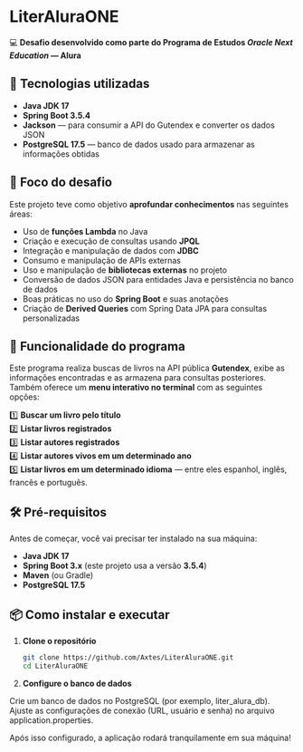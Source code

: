 # LiterAluraONE

💻 **Desafio desenvolvido como parte do Programa de Estudos _Oracle Next Education_ — Alura**

## 🚀 Tecnologias utilizadas

- **Java JDK 17**  
- **Spring Boot 3.5.4**  
- **Jackson** — para consumir a API do Gutendex e converter os dados JSON  
- **PostgreSQL 17.5** — banco de dados usado para armazenar as informações obtidas  

## 🎯 Foco do desafio

Este projeto teve como objetivo **aprofundar conhecimentos** nas seguintes áreas:

- Uso de **funções Lambda** no Java  
- Criação e execução de consultas usando **JPQL**  
- Integração e manipulação de dados com **JDBC**  
- Consumo e manipulação de APIs externas  
- Uso e manipulação de **bibliotecas externas** no projeto  
- Conversão de dados JSON para entidades Java e persistência no banco de dados  
- Boas práticas no uso do **Spring Boot** e suas anotações  
- Criação de **Derived Queries** com Spring Data JPA para consultas personalizadas

## 📖 Funcionalidade do programa

Este programa realiza buscas de livros na API pública **Gutendex**, exibe as informações encontradas e as armazena para consultas posteriores.  
Também oferece um **menu interativo no terminal** com as seguintes opções:

1️⃣ **Buscar um livro pelo título**  
2️⃣ **Listar livros registrados**  
3️⃣ **Listar autores registrados**  
4️⃣ **Listar autores vivos em um determinado ano**  
5️⃣ **Listar livros em um determinado idioma** — entre eles espanhol, inglês, francês e português.

## 🛠️ Pré-requisitos

Antes de começar, você vai precisar ter instalado na sua máquina:

- **Java JDK 17**  
- **Spring Boot 3.x** (este projeto usa a versão **3.5.4**)  
- **Maven** (ou Gradle)  
- **PostgreSQL 17.5**  

## 📦 Como instalar e executar

1. **Clone o repositório**  
   ```bash
   git clone https://github.com/Axtes/LiterAluraONE.git
   cd LiterAluraONE
2. **Configure o banco de dados**

Crie um banco de dados no PostgreSQL (por exemplo, liter_alura_db).
Ajuste as configurações de conexão (URL, usuário e senha) no arquivo application.properties.

Após isso configurado, a aplicação rodará tranquilamente em sua máquina!
